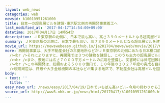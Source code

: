 ```yaml
---
layout: web_news
categories: web
newsid: k10010951261000
title: 日本一の超高層ビルを建設-東京駅北側の再開発事業着工へ
last_modified_at: '2017-04-17T14:54:00+09:00'
datetime: 2017年04月17日 14時54分
description: ＪＲ東京駅の北側に、日本で最も高い、高さ３９０メートルとなる超高層ビルを建設する大規模な再開発事業が１０年後の完成を目指して今月下旬から本格的に始まることになりました。
summary: ＪＲ東京駅の北側に、日本で最も高い、高さ３９０メートルとなる超高層ビルを建設する大規模な再開発事業が１０年後の完成を目指して今月下旬から本格的に始まることになりました。
movie_url: https://newswebeasy.github.io/ja201704/news/web/movie/2017/04/19/k10010951261000.mp4
more: 再開発事業は、大手不動産会社の三菱地所などがＪＲ東京駅の北側にあたる日本橋口前のおよそ３万１０００平方メートルの土地で行うもので、１７日、現地で説明会が開かれました。<br
  /><br />それによりますと、再開発では３つの建物を建設し、このうち主力の超高層ビルは地上６１階建てで高さが３９０メートルとなり、商業施設やオフィス、展望台などが設けられる予定です。完成すれば、大阪市にある高さ３００メートルの「あべのハルカス」を上回り、日本で最も高いビルとなります。<br
  /><br />また、敷地には広さ７０００平方メートルの広場を整備し、災害時には帰宅困難者など３３００人を受け入れる災害復旧の拠点としても活用するとしています。<br
  /><br />この再開発は、総額およそ５０００億円で、１０年後の２０２７年度の完成を目指して今月下旬から本格的な工事が始まるということです。<br /><br
  />現場周辺は、日銀や大手金融機関の本社などが集まる地区で、不動産会社は高層ビルを国際的な金融拠点にしたいとしています。<br /><br />三菱地所の開発担当者の上田寛ユニットリーダーは「東京の新しいランドマークとして、東京に来たら必ず立ち寄るような場所にしたい」と話していました。
body:
- text: ''
  title: ''
easy_news_url: /news/easy/2017/04/19/日本でいちばん高いビル-今月の終わりから工事が始まる/
source_url: http://www3.nhk.or.jp/news/html/20170417/k10010951261000.html?
...
```

